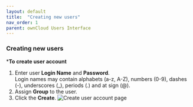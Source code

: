 ```yaml
---
layout: default
title:  "Creating new users"
nav_order: 1
parent: ownCloud Users Interface
---
```


### Creating new users

***To create user account**
1. Enter user **Login Name** and **Password**.<br>
Login names may contain alphabets (a-z, A-Z), numbers (0-9), dashes (-), underscores (_), periods (.) and at sign (@).
2. Assign **Group** to the user.
3. Click the **Create**.
![Create user account page](/images/Create_user_account)


